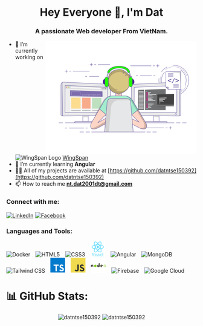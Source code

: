 <h1 align="center">Hey Everyone 👋, I'm Dat</h1>
<h3 align="center">A passionate Web developer From VietNam.</h3>
<img align="right" alt="Coding" width="400" src="https://raw.githubusercontent.com/devSouvik/devSouvik/master/gif3.gif">

- 🔭 I’m currently working on <img alt="WingSpan Logo" width="50" src="https://firebasestorage.googleapis.com/v0/b/ongbutdicode.appspot.com/o/Logo%2Fwing%20span%20(300%20x%20200%20px)%20(1).svg?alt=media&token=ab6f6569-f860-44a4-b640-bcca4af42519"> [WingSpan](https://github.com/datntse150392/OngButDiCode)
- 🌱 I’m currently learning **Angular**
- 👨‍💻 All of my projects are available at [https://github.com/datntse150392](https://github.com/datntse150392)
- 📫 How to reach me **nt.dat2001dt@gmail.com**

<h3 align="left">Connect with me:</h3>
<p align="left">
  <a href="https://www.linkedin.com/in/%c4%91%e1%ba%a1t-%c4%91%e1%ba%a1t-2237681b1/" target="blank"><img align="center" src="https://raw.githubusercontent.com/rahuldkjain/github-profile-readme-generator/master/src/images/icons/Social/linked-in-alt.svg" alt="LinkedIn" height="30" width="40" /></a>
  <a href="https://www.facebook.com/ngdat2001/" target="blank"><img align="center" src="https://raw.githubusercontent.com/rahuldkjain/github-profile-readme-generator/master/src/images/icons/Social/facebook.svg" alt="Facebook" height="30" width="40" /></a>
</p>

<h3 align="left">Languages and Tools:</h3>
<p align="left"> 
  <!-- Technologies list with corrected URLs -->
  <img src="https://www.vectorlogo.zone/logos/docker/docker-icon.svg" alt="Docker" title="Docker" width="40" height="40" style="margin-right: 10px;">
  <img src="https://www.vectorlogo.zone/logos/w3_html5/w3_html5-icon.svg" alt="HTML5" title="HTML5" width="40" height="40" style="margin-right: 10px;">
  <img src="https://www.vectorlogo.zone/logos/netlifyapp_watercss/netlifyapp_watercss-icon.svg" alt="CSS3" title="CSS3" width="40" height="40" style="margin-right: 10px;">
  <img src="https://raw.githubusercontent.com/devicons/devicon/master/icons/react/react-original-wordmark.svg" alt="React" title="React" width="40" height="40" style="margin-right: 10px;">
  <img src="https://angular.io/assets/images/logos/angular/angular.svg" alt="Angular" title="Angular" width="40" height="40" style="margin-right: 10px;">
  <img src="https://www.vectorlogo.zone/logos/mongodb/mongodb-icon.svg" alt="MongoDB" title="MongoDB" width="40" height="40" style="margin-right: 10px;">
  <img src="https://www.vectorlogo.zone/logos/tailwindcss/tailwindcss-icon.svg" alt="Tailwind CSS" title="Tailwind CSS" width="40" height="40" style="margin-right: 10px;">
  <img src="https://raw.githubusercontent.com/devicons/devicon/master/icons/typescript/typescript-original.svg" alt="TypeScript" title="TypeScript" width="40" height="40" style="margin-right: 10px;">
  <img src="https://raw.githubusercontent.com/devicons/devicon/master/icons/javascript/javascript-original.svg" alt="JavaScript" title="JavaScript" width="40" height="40" style="margin-right: 10px;">
  <img src="https://raw.githubusercontent.com/devicons/devicon/master/icons/nodejs/nodejs-original-wordmark.svg" alt="Node.js" title="Node.js" width="40" height="40" style="margin-right: 10px;">
  <img src="https://www.vectorlogo.zone/logos/firebase/firebase-icon.svg" alt="Firebase" title="Firebase" width="40" height="40" style="margin-right: 10px;">
  <img src="https://www.vectorlogo.zone/logos/google_cloud/google_cloud-icon.svg" alt="Google Cloud" title="Google Cloud" width="40" height="40" style="margin-right: 10px;">
</p>

# 📊 GitHub Stats:
<p align="center">
  <img src="https://github-readme-streak-stats.herokuapp.com/?user=datntse150392&" alt="datntse150392" style="margin-bottom: 10px;">
  <img src="https://github-readme-stats.vercel.app/api?username=datntse150392&show_icons=true&locale=en" alt="datntse150392">
</p>
